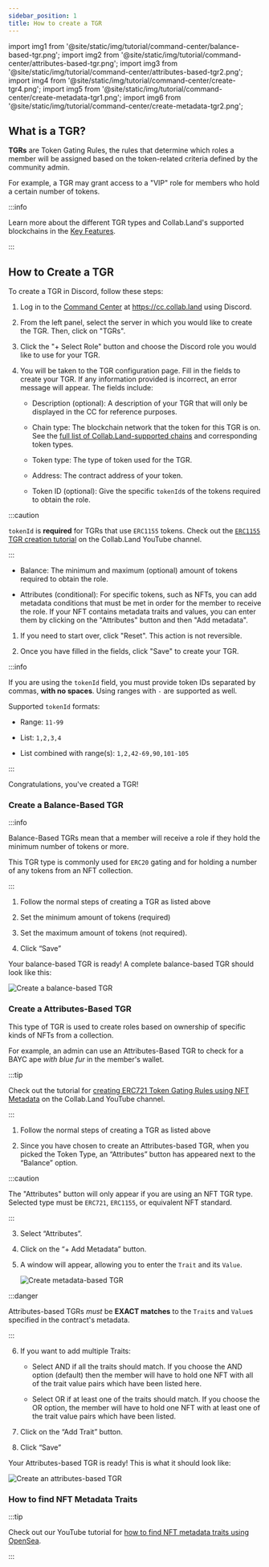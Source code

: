 ```yaml
---
sidebar_position: 1
title: How to create a TGR
---
```


import img1 from '@site/static/img/tutorial/command-center/balance-based-tgr.png';
import img2 from '@site/static/img/tutorial/command-center/attributes-based-tgr.png';
import img3 from '@site/static/img/tutorial/command-center/attributes-based-tgr2.png';
import img4 from '@site/static/img/tutorial/command-center/create-tgr4.png';
import img5 from '@site/static/img/tutorial/command-center/create-metadata-tgr1.png';
import img6 from '@site/static/img/tutorial/command-center/create-metadata-tgr2.png';

## What is a TGR?

**TGRs** are Token Gating Rules, the rules that determine which roles a member will be assigned based on the token-related criteria defined by the community admin.

For example, a TGR may grant access to a "VIP" role for members who hold a certain number of tokens.

:::info

Learn more about the different TGR types and Collab.Land's supported blockchains in the [Key Features](/help-docs/key-features/token-gate-communities#what-types-of-tgrs-are-there).

:::

## How to Create a TGR

To create a TGR in Discord, follow these steps:

1. Log in to the [Command Center](../../key-features/command-center) at https://cc.collab.land using Discord.

2. From the left panel, select the server in which you would like to create the TGR. Then, click on "TGRs".

3. Click the "+ Select Role" button and choose the Discord role you would like to use for your TGR.

4. You will be taken to the TGR configuration page. Fill in the fields to create your TGR. If any information provided is incorrect, an error message will appear. The fields include:

   - Description (optional): A description of your TGR that will only be displayed in the CC for reference purposes.

   - Chain type: The blockchain network that the token for this TGR is on. See the [full list of Collab.Land-supported chains](/help-docs/key-features/token-gate-communities#supported-blockchains--tokens) and corresponding token types.

   - Token type: The type of token used for the TGR.

   - Address: The contract address of your token.

   - Token ID (optional): Give the specific `tokenId`s of the tokens required to obtain the role.

:::caution

`tokenId` is **required** for TGRs that use `ERC1155` tokens. Check out the [`ERC1155` TGR creation tutorial](https://www.youtube.com/watch?v=NngqwW0lQNQ&list=PLQbEq7a9kYPlvjfdJp3msChLJ7kFufyI2&index=2) on the Collab.Land YouTube channel.

:::

   - Balance: The minimum and maximum (optional) amount of tokens required to obtain the role.

   - Attributes (conditional): For specific tokens, such as NFTs, you can add metadata conditions that must be met in order for the member to receive the role. If your NFT contains metadata traits and values, you can enter them by clicking on the "Attributes" button and then "Add metadata".

1. If you need to start over, click "Reset". This action is not reversible.

2. Once you have filled in the fields, click "Save" to create your TGR.

:::info

If you are using the `tokenId` field, you must provide token IDs separated by commas, **with no spaces**. Using ranges with `-` are supported as well.

Supported `tokenId` formats:

- Range: `11-99`

- List: `1,2,3,4`

- List combined with range(s): `1,2,42-69,90,101-105`

:::

Congratulations, you've created a TGR!

### Create a Balance-Based TGR

:::info

Balance-Based TGRs mean that a member will receive a role if they hold the minimum number of tokens or more.

This TGR type is commonly used for `ERC20` gating and for holding a number of any tokens from an NFT collection.

:::

1. Follow the normal steps of creating a TGR as listed above

2. Set the minimum amount of tokens (required)

3. Set the maximum amount of tokens (not required).

4. Click “Save”

Your balance-based TGR is ready! A complete balance-based TGR should look like this:

<div class="text--center">
   <img  src={img1} alt="Create a balance-based TGR" />
</div>

### Create a Attributes-Based TGR

This type of TGR is used to create roles based on ownership of specific kinds of NFTs from a collection.

For example, an admin can use an Attributes-Based TGR to check for a BAYC ape _with blue fur_ in the member's wallet.

:::tip

Check out the tutorial for [creating ERC721 Token Gating Rules using NFT Metadata](https://www.youtube.com/watch?v=pYhBPm7ixak&list=PLQbEq7a9kYPlvjfdJp3msChLJ7kFufyI2) on the Collab.Land YouTube channel.

:::

1. Follow the normal steps of creating a TGR as listed above

2. Since you have chosen to create an Attributes-based TGR, when you picked the Token Type, an “Attributes” button has appeared next to the “Balance” option.

:::caution

The "Attributes" button will only appear if you are using an NFT TGR type. Selected type must be `ERC721`, `ERC1155`, or equivalent NFT standard.

:::

3. Select “Attributes”.

4. Click on the “+ Add Metadata” button.

5. A window will appear, allowing you to enter the `Trait` and its `Value`.

   <div class="text--center">
     <img  src={img3} alt="Create metadata-based TGR" />
   </div>

:::danger

Attributes-based TGRs _must_ be **EXACT matches** to the `Trait`s and `Value`s specified in the contract's metadata.

:::

6. If you want to add multiple Traits:

   - Select AND if all the traits should match. If you choose the AND option (default) then the member will have to hold one NFT with all of the trait value pairs which have been listed here.

   - Select OR if at least one of the traits should match. If you choose the OR option, the member will have to hold one NFT with at least one of the trait value pairs which have been listed.

7. Click on the “Add Trait” button.

8. Click “Save”

Your Attributes-based TGR is ready! This is what it should look like:

   <div class="text--center">
     <img  src={img2} alt="Create an attributes-based TGR" />
   </div>

### How to find NFT Metadata Traits

:::tip

Check out our YouTube tutorial for [how to find NFT metadata traits using OpenSea](https://youtu.be/pYhBPm7ixak?list=PLQbEq7a9kYPlvjfdJp3msChLJ7kFufyI2&t=122).

:::

